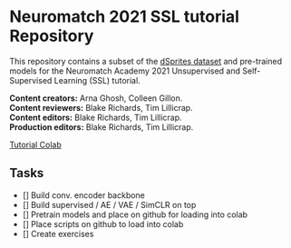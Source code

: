 # Neuromatch 2021 SSL tutorial Repository

This repository contains a subset of the [dSprites dataset](https://github.com/deepmind/dsprites-dataset) and pre-trained models for the Neuromatch Academy 2021 Unsupervised and Self-Supervised Learning (SSL) tutorial.


**Content creators:** Arna Ghosh, Colleen Gillon.  
**Content reviewers:** Blake Richards, Tim Lillicrap.  
**Content editors:** Blake Richards, Tim Lillicrap.  
**Production editors:** Blake Richards, Tim Lillicrap.   

[Tutorial Colab](https://colab.research.google.com/drive/11-kf_meS8KrH7pnmYMD-mz5os60tDnaF?usp=sharing)

## Tasks
- [] Build conv. encoder backbone 
- [] Build supervised / AE / VAE / SimCLR on top
- [] Pretrain models and place on github for loading into colab
- [] Place scripts on github to load into colab
- [] Create exercises
